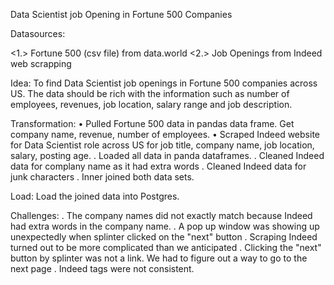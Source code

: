 Data Scientist job Opening in Fortune 500 Companies

Datasources:

<1.> Fortune 500 (csv file) from data.world
<2.> Job Openings from Indeed web scrapping

Idea:
To find Data Scientist job openings in Fortune 500 companies across US. The data should be rich with the information such as number of employees, revenues, job location, salary range and job description.

Transformation:
•	Pulled Fortune 500 data in pandas data frame. Get company name, revenue, number of employees.
•	Scraped Indeed website for Data Scientist role across US for job title, company name, job location, salary, posting age.
.   Loaded all data in panda dataframes.
.   Cleaned Indeed data for complany name as it had extra words
.   Cleaned Indeed data for junk characters
.   Inner joined both data sets.

Load:
Load the joined data into Postgres.

Challenges:
.  The company names did not exactly match because Indeed had extra words in the company name.
.  A pop up window was showing up unexpectedly when splinter clicked on the "next" button
.  Scraping Indeed turned out to be more complicated than we anticipated
.  Clicking the "next" button by splinter was not a link. We had to figure out a way to go to the next page
.  Indeed tags were not consistent.
